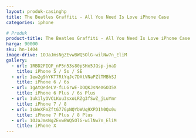 ```yaml
---
layout: produk-casinghp
title: The Beatles Graffiti - All You Need Is Love iPhone Case
categories: iphone

# Produk
product-title: The Beatles Graffiti - All You Need Is Love iPhone Case
harga: 90000
sku: hn-1404
image-drive: 1OJaJmsNgZEvwBWQ5OlG-wilNw7n_EliM
gallery:
  - url: 1RBD2FIQF_nP5n53s80pSHx5JQsp-jnaD
    title: iPhone 5 / 5s / SE
  - url: 1ew2g9hYKT7RtYqJc7DXtVNaPZlTMBhSJ
    title: iPhone 6 / 6s
  - url: 1gAtQedeLV-fLLGrwE-DOQKJsNeXGO35X
    title: iPhone 6 Plus / 6s Plus
  - url: 1uk1lyOVCLKuu3sxoLRZg3fSwZ_jLuYmr
    title: iPhone 7 / 8
  - url: 1sWeXFmZftG77GpNQYbWUq9XPD1h0Qx0u
    title: iPhone 7 Plus / 8 Plus
  - url: 1OJaJmsNgZEvwBWQ5OlG-wilNw7n_EliM
    title: iPhone X
---
```

